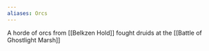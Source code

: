 ```yaml
---
aliases: Orcs
---
```

A horde of orcs from [[Belkzen Hold]] fought druids at the [[Battle of Ghostlight Marsh]]